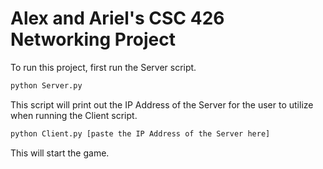 # Alex and Ariel's CSC 426 Networking Project
To run this project, first run the Server script.

```python
python Server.py
```
This script will print out the IP Address of the Server for the user to utilize when running the Client script.

```python
python Client.py [paste the IP Address of the Server here]
```

This will start the game.